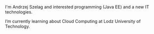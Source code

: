 I'm Andrzej Szelag and interested programming (Java EE) and a new IT technologies.

I’m currently learning about Cloud Computing at Lodz University of Technology.
